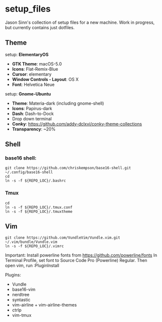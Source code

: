 # setup_files
Jason Sinn's collection of setup files for a new machine. Work in progress, but currently contains just dotfiles.  

## Theme

setup: **ElementaryOS**
- **GTK Theme**: macOS-5.0
- **Icons**: Flat-Remix-Blue
- **Cursor**: elementary
- **Window Controls - Layout**: OS X
- **Font**: Helvetica Neue

setup: **Gnome-Ubuntu**
- **Theme**: Materia-dark (including gnome-shell)
- **Icons**: Papirus-dark
- **Dash**: Dash-to-Dock
- Drop down terminal
- **Conky**: https://github.com/addy-dclxvi/conky-theme-collections
- **Transparency**: ~20%

## Shell
### base16 shell:
```
git clone https://github.com/chriskempson/base16-shell.git ~/.config/base16-shell
cd
ln -s -f ${REPO_LOC}/.bashrc
```

### Tmux
```
cd
ln -s -f ${REPO_LOC}/.tmux.conf
ln -s -f ${REPO_LOC}/.tmuxtheme
```

## Vim
```
git clone https://github.com/VundleVim/Vundle.vim.git ~/.vim/bundle/Vundle.vim
ln -s -f ${REPO_LOC}/.vimrc
```
Important: Install powerline fonts from https://github.com/powerline/fonts
In Terminal Profile, set font to Source Code Pro (Powerline) Regular. Then open vim, run :PluginInstall  
  
Plugins:
* Vundle
* base16-vim
* nerdtree
* syntastic
* vim-airline + vim-airline-themes
* ctrlp
* vim-tmux   
